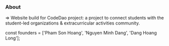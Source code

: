 ### About

=> Website build for CodeDao project: a project to connect students with the student-led organizations & extracurricular activities
community.

const founders = ['Pham Son Hoang', 'Nguyen Minh Dang', 'Dang Hoang Long'];